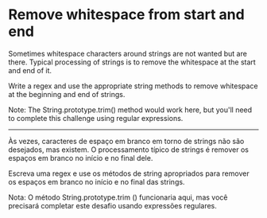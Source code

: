 # Remove whitespace from start and end

Sometimes whitespace characters around strings are not wanted but are there. Typical processing of strings is to remove the whitespace at the start and end of it.

Write a regex and use the appropriate string methods to remove whitespace at the beginning and end of strings.

Note: The String.prototype.trim() method would work here, but you'll need to complete this challenge using regular expressions.

---

Às vezes, caracteres de espaço em branco em torno de strings não são desejados, mas existem. O processamento típico de strings é remover os espaços em branco no início e no final dele.

Escreva uma regex e use os métodos de string apropriados para remover os espaços em branco no início e no final das strings.

Nota: O método String.prototype.trim () funcionaria aqui, mas você precisará completar este desafio usando expressões regulares. 

